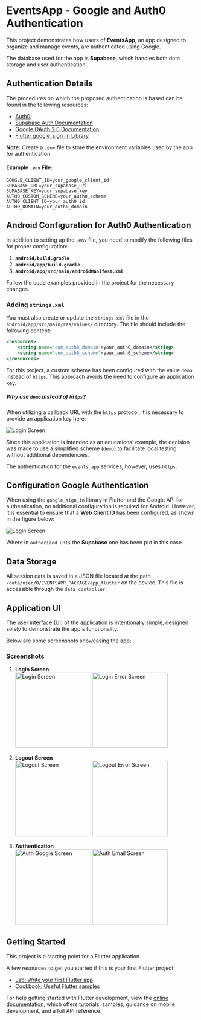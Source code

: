 # EventsApp - Google and Auth0 Authentication

This project demonstrates how users of **EventsApp**, an app designed to organize and manage events, are authenticated using Google.

The database used for the app is **Supabase**, which handles both data storage and user authentication.

## Authentication Details

The procedures on which the proposed authentication is based can be found in the following resources:

- [Auth0](https://auth0.com/docs/quickstart/native/flutter/interactive);
- [Supabase Auth Documentation](https://supabase.com/docs/guides/auth)
- [Google OAuth 2.0 Documentation](https://developer.android.com/identity/sign-in/credential-manager-siwg?hl=it)
- [Flutter google_sign_in Library](https://pub.dev/packages/google_sign_in)

**Note:** Create a `.env` file to store the environment variables used by the app for authentication.

#### Example `.env` File:

```env
GOOGLE_CLIENT_ID=your_google_client_id
SUPABASE_URL=your_supabase_url
SUPABASE_KEY=your_supabase_key
AUTH0_CUSTOM_SCHEME=your_auth0_scheme
AUTH0_CLIENT_ID=your_auth0_id
AUTH0_DOMAIN=your_auth0_domain
```

## Android Configuration for Auth0 Authentication

In addition to setting up the `.env` file, you need to modify the following files for proper configuration:

1. **`android/build.gradle`**
2. **`android/app/build.gradle`**
3. **`android/app/src/main/AndroidManifest.xml`**

Follow the code examples provided in the project for the necessary changes.

### Adding `strings.xml`

You must also create or update the `strings.xml` file in the `android/app/src/main/res/values/` directory. The file should include the following content:

```xml
<resources>
    <string name="com_auth0_domain">your_auth0_domain</string>
    <string name="com_auth0_scheme">your_auth0_scheme</string>
</resources>
```

For this project, a custom scheme has been configured with the value `demo` instead of `https`. This approach avoids the need to configure an application key.

##### Why use `demo` instead of `https`?

When utilizing a callback URL with the `https` protocol, it is necessary to provide an application key here:

<img src="settings_auth0.png" alt="Login Screen"/>

Since this application is intended as an educational example, the decision was made to use a simplified scheme (`demo`) to facilitate local testing without additional dependencies.

The authentication for the `events_app` services, however, uses `https`.

## Configuration Google Authentication 

When using the `google_sign_in` library in Flutter and the Google API for authentication, no additional configuration is required for Android. However, it is essential to ensure that a **Web Client ID** has been configured, as shown in the figure below:

<img src="settings_google_client_web.png" alt="Login Screen"/>

Where in `authorized URIs` the **Supabase** one has been put in this case.

## Data Storage

All session data is saved in a JSON file located at the path `/data/user/0/EVENTSAPP_PACKAGE/app_flutter` on the device. This file is accessible through the `data_controller`.

## Application UI

The user interface (UI) of the application is intentionally simple, designed solely to demonstrate the app's functionality.

Below are some screenshots showcasing the app:

### Screenshots

1. **Login Screen**  
   <img src="pages_login.png" alt="Login Screen" width="200"/>
   <img src="pages_login_error.png" alt="Login Error Screen" width="200"/>

2. **Logout Screen**  
   <img src="pages_logout.png" alt="Logout Screen" width="200"/>
   <img src="pages_logout_error.png" alt="Logout Error Screen" width="200"/>

3. **Authentication**  
   <img src="oauth_google.png" alt="Auth Google Screen" width="200"/>
   <img src="oauth_email.png" alt="Auth Email Screen" width="200"/>

## Getting Started

This project is a starting point for a Flutter application.

A few resources to get you started if this is your first Flutter project:

- [Lab: Write your first Flutter app](https://docs.flutter.dev/get-started/codelab)
- [Cookbook: Useful Flutter samples](https://docs.flutter.dev/cookbook)

For help getting started with Flutter development, view the
[online documentation](https://docs.flutter.dev/), which offers tutorials,
samples, guidance on mobile development, and a full API reference.


